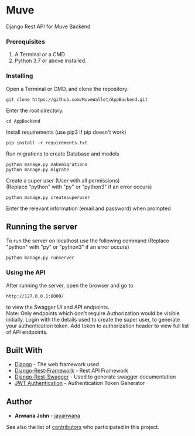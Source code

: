 # Muve

Django Rest API for Muve Backend

### Prerequisites

1. A Terminal or a CMD
2. Python 3.7 or above installed.

### Installing

Open a Terminal or CMD, and clone the repository.
```
git clone https://github.com/MuveWallet/AppBackend.git
```

Enter the root directory.
```
cd AppBackend
```

Install requirements (use pip3 if pip doesn't work)
```
pip install -r requirements.txt 
```

Run migrations to create Database and models
```
python manage.py makemigrations
python manage.py migrate
```

Create a super user (User with all permissions)<br/>
(Replace "python" with "py" or "python3" if an error occurs) 
```
python manage.py createsuperuser
```
Enter the relevant information (email and password) when prompted

## Running the server

To run the server on localhost use the following command (Replace "python" with "py" or "python3" if an error occurs)
```
python manage.py runserver
```
### Using the API

After running the server, open the browser and go to
```
http://127.0.0.1:8000/
```
to view the Swagger UI and API endpoints. <br/>
Note: Only endpoints which don't require Authorization would be visible initially. 
Login with the details used to create the super user, to generate your authentication token. 
Add token to authorization header to view full list of API endpoints.

## Built With

* [Django](https://docs.djangoproject.com/en/3.0/) - The web framework used
* [Django-Rest-Framework](https://www.django-rest-framework.org/) - Rest API Framework
* [Django-Rest-Swagger](https://django-rest-swagger.readthedocs.io/en/latest/) - Used to generate swagger documentation
* [JWT Authentication](https://jpadilla.github.io/django-rest-framework-jwt/) - Authentication Token Generator

## Author

* **Anwana John** - [jayanwana](https://github.com/jayanwana)

See also the list of [contributors](https://github.com/MuveWallet/AppBackend/graphs/contributors) who participated in this project.



